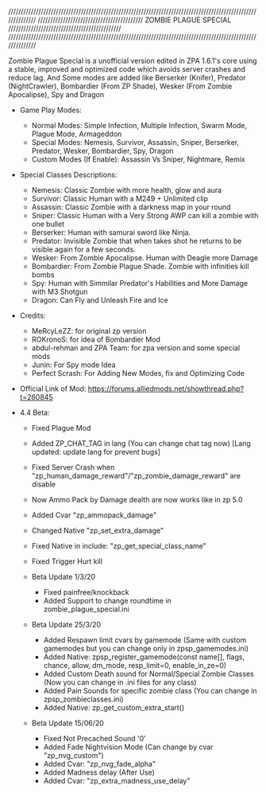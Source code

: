 //////////////////////////////////////////////////////////////////////////////////////////////////////////////
////////////////////////////////////////// ZOMBIE PLAGUE SPECIAL /////////////////////////////////////////////
//////////////////////////////////////////////////////////////////////////////////////////////////////////////

Zombie Plague Special is a unofficial version edited in ZPA 1.6.1's core using a stable,
improved and optimized code which avoids server crashes and reduce lag. 
And Some modes are added like Berserker (Knifer), Predator (NightCrawler),
Bombardier (From ZP Shade), Wesker (From Zombie Apocalipse), Spy and Dragon

* Game Play Modes:
	- Normal Modes: Simple Infection, Multiple Infection, Swarm Mode, Plague Mode, Armageddon
	- Special Modes: Nemesis, Survivor, Assassin, Sniper, Berserker, Predator, Wesker, Bombardier, Spy, Dragon
	- Custom Modes (If Enable): Assassin Vs Sniper, Nightmare, Remix

* Special Classes Descriptions:
	- Nemesis: Classic Zombie with more health, glow and aura
	- Survivor: Classic Human with a M249 + Unlimited clip
	- Assassin: Classic Zombie with a darkness map in your round
	- Sniper: Classic Human with a Very Strong AWP can kill a zombie with one bullet
	- Berserker: Human with samurai sword like Ninja.
	- Predator: Invisible Zombie that when takes shot he returns to be visible again for a few seconds.
	- Wesker: From Zombie Apocalipse. Human with Deagle more Damage
	- Bombardier: From Zombie Plague Shade. Zombie with infinities kill bombs
	- Spy: Human with Simmilar Predator's Habilities and More Damage with M3 Shotgun
	- Dragon: Can Fly and Unleash Fire and Ice

* Credits:
	- MeRcyLeZZ: for original zp version
	- ROKronoS: for idea of Bombardier Mod
	- abdul-rehman and ZPA Team: for zpa version and some special mods
	- Junin: For Spy mode Idea
	- Perfect Scrash: For Adding New Modes, fix and Optimizing Code

* Official Link of Mod:
	https://forums.alliedmods.net/showthread.php?t=260845

* 4.4 Beta:
	- Fixed Plague Mod
	- Added ZP_CHAT_TAG in lang (You can change chat tag now) [Lang updated: update lang for prevent bugs]
	- Fixed Server Crash when "zp_human_damage_reward"/"zp_zombie_damage_reward" are disable
	- Now Ammo Pack by Damage dealth are now works like in zp 5.0
	- Added Cvar "zp_ammopack_damage"
	- Changed Native "zp_set_extra_damage"
	- Fixed Native in include: "zp_get_special_class_name"
	- Fixed Trigger Hurt kill
	
	- Beta Update 1/3/20
		- Fixed painfree/knockback
		- Added Support to change roundtime in zombie_plague_special.ini

	- Beta Update 25/3/20
		- Added Respawn limit cvars by gamemode (Same with custom gamemodes but you can change only in zpsp_gamemodes.ini)
		- Added Native: zpsp_register_gamemode(const name[], flags, chance, allow, dm_mode, resp_limit=0, enable_in_ze=0)
		- Added Custom Death sound for Normal/Special Zombie Classes (Now you can change in .ini files for any class)
		- Added Pain Sounds for specific zombie class (You can change in zpsp_zombieclasses.ini)
		- Added Native: zp_get_custom_extra_start()
		
	- Beta Update 15/06/20
		- Fixed Not Precached Sound '0'
		- Added Fade Nightvision Mode (Can change by cvar "zp_nvg_custom")
		- Added Cvar: "zp_nvg_fade_alpha"
		- Added Madness delay (After Use)
		- Added Cvar: "zp_extra_madness_use_delay"
